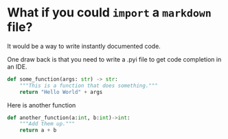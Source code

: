 # What if you could `import` a `markdown` file?

It would be a way to write instantly documented code.

One draw back is that you need to write a .pyi file to get code completion in an IDE.

```python
def some_function(args: str) -> str:
    """This is a function that does something."""
    return "Hello World" + args
```

Here is another function

```python
def another_function(a:int, b:int)->int:
    """Add them up."""
    return a + b
```
